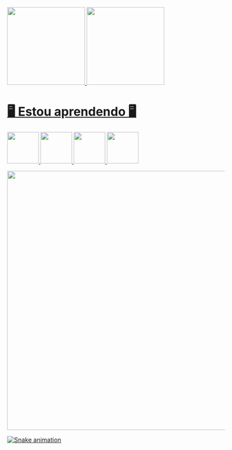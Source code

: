<div>
<a href="https://github.com/joaopedropicolo">
<img loading="lazy" height="180em" src="https://github-readme-stats.vercel.app/api/top-langs/?username=seu-usuário-aqui&layout=compact&langs_count=7&theme=dracula"/>
<img loading="lazy" height="180em" src="https://github-readme-stats.vercel.app/api?username=seu-usuário-aqui&show_icons=true&theme=dracula&include_all_commits=true&count_private=true"/>
</div>

# 🖥️ Estou aprendendo 🖥️

<img loading="lazy" src="https://github.com/user-attachments/assets/e3515c52-1e2d-4ffd-a70b-c682c5201338" width="73" height="73"/> <img loading="lazy" src="https://github.com/user-attachments/assets/bdf5107b-7b80-4019-9e8b-c24d7ff5e175" width="73" height="73"/> <img loading="lazy" src="https://github.com/user-attachments/assets/ab4fa726-046d-4d71-9120-afef56fa45c0" width="73" height="73"/> <img loading="lazy" src="https://github.com/user-attachments/assets/f3a579cd-04be-42d0-9b21-efe4cf6a2aa5" width="73" height="73"/>

<img loading="lazy" src="https://github.com/user-attachments/assets/45681b3c-ffc6-4016-9837-8ea6622e321d" width="600" height="600"/>

![Snake animation](https://github.com/seu-usuário-aqui/joaopedropicolo/blob/output/github-contribution-grid-snake.svg)
